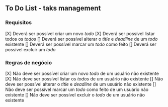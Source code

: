## To Do List - taks management

### Requisitos
[X] Deverá ser possível criar um novo *todo*
[X] Deverá ser possível listar todos os *todos*
[] Deverá ser possível alterar o *title* e *deadline* de um *todo* existente
[] Deverá ser possível marcar um *todo* como feito
[] Deverá ser possível excluir um *todo*

### Regras de negócio

[X] Não deve ser possível criar um novo *todo* de um usuário não existente
[X] Não deve ser possível listar os *todos* de um usuário não existente
[] Não deve ser possível alterar o *title* e *deadline* de um usuário não existente
[] Não deve ser possível marcar um *todo* como feito de um usuário não existente
[] Não deve ser possível excluir o *todo* de um usuário não existente